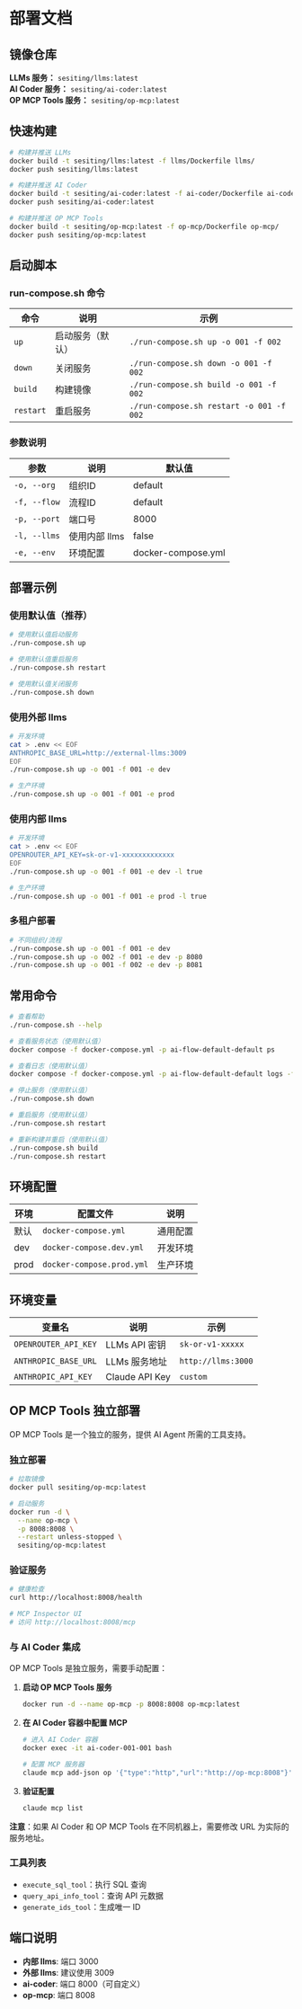 # 部署文档

## 镜像仓库

**LLMs 服务：** `sesiting/llms:latest`  
**AI Coder 服务：** `sesiting/ai-coder:latest`  
**OP MCP Tools 服务：** `sesiting/op-mcp:latest`

## 快速构建

```bash
# 构建并推送 LLMs
docker build -t sesiting/llms:latest -f llms/Dockerfile llms/
docker push sesiting/llms:latest

# 构建并推送 AI Coder
docker build -t sesiting/ai-coder:latest -f ai-coder/Dockerfile ai-coder/
docker push sesiting/ai-coder:latest

# 构建并推送 OP MCP Tools
docker build -t sesiting/op-mcp:latest -f op-mcp/Dockerfile op-mcp/
docker push sesiting/op-mcp:latest
```

## 启动脚本

### run-compose.sh 命令

| 命令 | 说明 | 示例 |
|------|------|------|
| `up` | 启动服务（默认） | `./run-compose.sh up -o 001 -f 002` |
| `down` | 关闭服务 | `./run-compose.sh down -o 001 -f 002` |
| `build` | 构建镜像 | `./run-compose.sh build -o 001 -f 002` |
| `restart` | 重启服务 | `./run-compose.sh restart -o 001 -f 002` |

### 参数说明

| 参数 | 说明 | 默认值 |
|------|------|--------|
| `-o, --org` | 组织ID | default |
| `-f, --flow` | 流程ID | default |
| `-p, --port` | 端口号 | 8000 |
| `-l, --llms` | 使用内部 llms | false |
| `-e, --env` | 环境配置 | docker-compose.yml |

## 部署示例

### 使用默认值（推荐）
```bash
# 使用默认值启动服务
./run-compose.sh up

# 使用默认值重启服务
./run-compose.sh restart

# 使用默认值关闭服务
./run-compose.sh down
```

### 使用外部 llms
```bash
# 开发环境
cat > .env << EOF
ANTHROPIC_BASE_URL=http://external-llms:3009
EOF
./run-compose.sh up -o 001 -f 001 -e dev

# 生产环境
./run-compose.sh up -o 001 -f 001 -e prod
```

### 使用内部 llms
```bash
# 开发环境
cat > .env << EOF
OPENROUTER_API_KEY=sk-or-v1-xxxxxxxxxxxxx
EOF
./run-compose.sh up -o 001 -f 001 -e dev -l true

# 生产环境
./run-compose.sh up -o 001 -f 001 -e prod -l true
```

### 多租户部署
```bash
# 不同组织/流程
./run-compose.sh up -o 001 -f 001 -e dev
./run-compose.sh up -o 002 -f 001 -e dev -p 8080
./run-compose.sh up -o 001 -f 002 -e dev -p 8081
```

## 常用命令

```bash
# 查看帮助
./run-compose.sh --help

# 查看服务状态（使用默认值）
docker compose -f docker-compose.yml -p ai-flow-default-default ps

# 查看日志（使用默认值）
docker compose -f docker-compose.yml -p ai-flow-default-default logs -f

# 停止服务（使用默认值）
./run-compose.sh down

# 重启服务（使用默认值）
./run-compose.sh restart

# 重新构建并重启（使用默认值）
./run-compose.sh build
./run-compose.sh restart
```

## 环境配置

| 环境 | 配置文件 | 说明 |
|------|----------|------|
| 默认 | `docker-compose.yml` | 通用配置 |
| dev | `docker-compose.dev.yml` | 开发环境 |
| prod | `docker-compose.prod.yml` | 生产环境 |

## 环境变量

| 变量名 | 说明 | 示例 |
|--------|------|------|
| `OPENROUTER_API_KEY` | LLMs API 密钥 | `sk-or-v1-xxxxx` |
| `ANTHROPIC_BASE_URL` | LLMs 服务地址 | `http://llms:3000` |
| `ANTHROPIC_API_KEY` | Claude API Key | `custom` |

## OP MCP Tools 独立部署

OP MCP Tools 是一个独立的服务，提供 AI Agent 所需的工具支持。

### 独立部署

```bash
# 拉取镜像
docker pull sesiting/op-mcp:latest

# 启动服务
docker run -d \
  --name op-mcp \
  -p 8008:8008 \
  --restart unless-stopped \
  sesiting/op-mcp:latest
```

### 验证服务

```bash
# 健康检查
curl http://localhost:8008/health

# MCP Inspector UI
# 访问 http://localhost:8008/mcp
```

### 与 AI Coder 集成

OP MCP Tools 是独立服务，需要手动配置：

1. **启动 OP MCP Tools 服务**
   ```bash
   docker run -d --name op-mcp -p 8008:8008 op-mcp:latest
   ```

2. **在 AI Coder 容器中配置 MCP**
   ```bash
   # 进入 AI Coder 容器
   docker exec -it ai-coder-001-001 bash
   
   # 配置 MCP 服务器
   claude mcp add-json op '{"type":"http","url":"http://op-mcp:8008"}'
   ```

3. **验证配置**
   ```bash
   claude mcp list
   ```

**注意**：如果 AI Coder 和 OP MCP Tools 在不同机器上，需要修改 URL 为实际的服务地址。

### 工具列表

- `execute_sql_tool`：执行 SQL 查询
- `query_api_info_tool`：查询 API 元数据
- `generate_ids_tool`：生成唯一 ID

## 端口说明

- **内部 llms**: 端口 3000
- **外部 llms**: 建议使用 3009
- **ai-coder**: 端口 8000（可自定义）
- **op-mcp**: 端口 8008